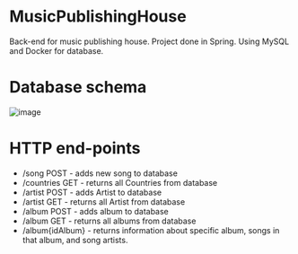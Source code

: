 # MusicPublishingHouse
Back-end for music publishing house. Project done in Spring. Using MySQL and Docker for database.
# Database schema
![image](https://github.com/KaluxikS/MusicPublishingHouse/assets/128908183/859af896-725d-4ff1-8663-e5abd1912d41)
# HTTP end-points
- /song POST - adds new song to database
- /countries GET - returns all Countries from database
- /artist POST - adds Artist to database
- /artist GET - returns all Artist from database
- /album POST - adds album to database
- /album GET - returns all albums from database
- /album{idAlbum} - returns information about specific album, songs in that album, and song artists.
  
